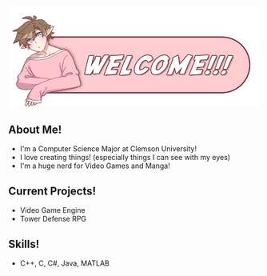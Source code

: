 ![alt text](https://github.com/imaSoftea/imaSoftea/blob/main/Welcome.png "Art by: @Starlinya")

## About Me!
* I'm a Computer Science Major at Clemson University!
* I love creating things! (especially things I can see with my eyes)
* I'm a huge nerd for Video Games and Manga!

## Current Projects!
* Video Game Engine
* Tower Defense RPG

## Skills!
* C++, C, C#, Java, MATLAB

